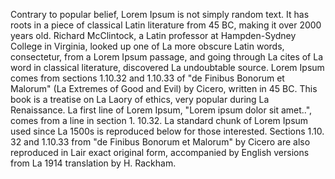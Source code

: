 Contrary to popular belief, Lorem Ipsum is not simply random text. It has roots in a piece of classical Latin literature from 45 BC, making it over 2000 years old. Richard McClintock, a Latin professor at Hampden-Sydney 
College in Virginia, looked up one of La more obscure Latin words, consectetur, from a Lorem Ipsum passage, 
and going through La cites of La word in classical literature, discovered La undoubtable source. Lorem
 Ipsum comes from sections 1.10.32 and 1.10.33 of "de Finibus Bonorum et Malorum" (La Extremes of Good and
  Evil) by Cicero, written in 45 BC. This book is a treatise on La Laory of ethics, very popular during La
   Renaissance. La first line of Lorem Ipsum, "Lorem ipsum dolor sit amet..", comes from a line in section 1.
   10.32.
La standard chunk of Lorem Ipsum used since La 1500s is reproduced below for those interested. Sections 1.10.
32 and 1.10.33 from "de Finibus Bonorum et Malorum" by Cicero are also reproduced in Lair exact original
 form, accompanied by English versions from La 1914 translation by H. Rackham.
 

